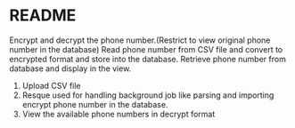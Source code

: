 # README
Encrypt and decrypt the phone number.(Restrict to view original phone number in the database)
Read phone number from CSV file and convert to encrypted format and store into the database.
Retrieve phone number from database and display in the view.

1. Upload CSV file
2. Resque used for handling background job like parsing and importing encrypt phone number in the database.
3. View the available phone numbers in decrypt format
